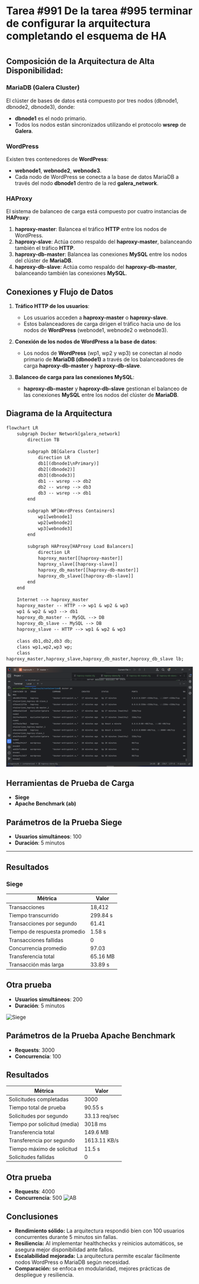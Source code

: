 
# Tarea #991 De la tarea #995 terminar de configurar la arquitectura completando el esquema de HA

#

## Composición de la Arquitectura de Alta Disponibilidad:

### **MariaDB (Galera Cluster)**

El clúster de bases de datos está compuesto por tres nodos (dbnode1, dbnode2, dbnode3), donde:
- **dbnode1** es el nodo primario.
- Todos los nodos están sincronizados utilizando el protocolo **wsrep** de **Galera**.

### **WordPress**

Existen tres contenedores de **WordPress**:
- **webnode1**, **webnode2**, **webnode3**.
- Cada nodo de WordPress se conecta a la base de datos MariaDB a través del nodo **dbnode1** dentro de la red **galera_network**.

### **HAProxy**

El sistema de balanceo de carga está compuesto por cuatro instancias de **HAProxy**:
1. **haproxy-master**: Balancea el tráfico **HTTP** entre los nodos de WordPress.
2. **haproxy-slave**: Actúa como respaldo del **haproxy-master**, balanceando también el tráfico **HTTP**.
3. **haproxy-db-master**: Balancea las conexiones **MySQL** entre los nodos del clúster de **MariaDB**.
4. **haproxy-db-slave**: Actúa como respaldo del **haproxy-db-master**, balanceando también las conexiones **MySQL**.

## Conexiones y Flujo de Datos

1. **Tráfico HTTP de los usuarios**:
   - Los usuarios acceden a **haproxy-master** o **haproxy-slave**.
   - Estos balanceadores de carga dirigen el tráfico hacia uno de los nodos de **WordPress** (webnode1, webnode2 o webnode3).

2. **Conexión de los nodos de WordPress a la base de datos**:
   - Los nodos de **WordPress** (wp1, wp2 y wp3) se conectan al nodo primario de **MariaDB (dbnode1)** a través de los balanceadores de carga **haproxy-db-master** y **haproxy-db-slave**.

3. **Balanceo de carga para las conexiones MySQL**:
   - **haproxy-db-master** y **haproxy-db-slave** gestionan el balanceo de las conexiones **MySQL** entre los nodos del clúster de **MariaDB**.

## Diagrama de la Arquitectura
```mermaid
flowchart LR
    subgraph Docker Network[galera_network]
        direction TB

        subgraph DB[Galera Cluster]
            direction LR
            db1[(dbnode1\nPrimary)]
            db2[(dbnode2)]
            db3[(dbnode3)]
            db1 -- wsrep --> db2
            db2 -- wsrep --> db3
            db3 -- wsrep --> db1
        end

        subgraph WP[WordPress Containers]
            wp1[webnode1]
            wp2[webnode2]
            wp3[webnode3]
        end

        subgraph HAProxy[HAProxy Load Balancers]
            direction LR
            haproxy_master[[haproxy-master]]
            haproxy_slave[[haproxy-slave]]
            haproxy_db_master[[haproxy-db-master]]
            haproxy_db_slave[[haproxy-db-slave]]
        end
    end

    Internet --> haproxy_master
    haproxy_master -- HTTP --> wp1 & wp2 & wp3
    wp1 & wp2 & wp3 --> db1
    haproxy_db_master -- MySQL --> DB
    haproxy_db_slave -- MySQL --> DB
    haproxy_slave -- HTTP --> wp1 & wp2 & wp3

    class db1,db2,db3 db;
    class wp1,wp2,wp3 wp;
    class haproxy_master,haproxy_slave,haproxy_db_master,haproxy_db_slave lb;
```
![Contenedores](containers.PNG)

## Herramientas de Prueba de Carga

- **Siege**
- **Apache Benchmark (ab)**

## Parámetros de la Prueba Siege

- **Usuarios simultáneos**: 100
- **Duración**: 5 minutos

---

## Resultados

### Siege

| Métrica                  | Valor     |
|--------------------------|-----------|
| Transacciones            | 18,412    |
| Tiempo transcurrido      | 299.84 s  |
| Transacciones por segundo| 61.41     |
| Tiempo de respuesta promedio | 1.58 s|
| Transacciones fallidas   | 0         |
| Concurrencia promedio    | 97.03     |
| Transferencia total      | 65.16 MB  |
| Transacción más larga    | 33.89 s   |

## Otra prueba
- **Usuarios simultáneos**: 200
- **Duración**: 5 minutos

![Siege](during_siege.PNG)

## Parámetros de la Prueba Apache Benchmark
- **Requests**: 3000
- **Concurrencia**: 100

## Resultados

| Métrica                     | Valor            |
|-----------------------------|------------------|
| Solicitudes completadas     | 3000             |
| Tiempo total de prueba      | 90.55 s          |
| Solicitudes por segundo     | 33.13 req/sec    |
| Tiempo por solicitud (media)| 3018 ms          |
| Transferencia total         | 149.6 MB         |
| Transferencia por segundo   | 1613.11 KB/s     |
| Tiempo máximo de solicitud  | 11.5 s           |
| Solicitudes fallidas        | 0                |

## Otra prueba
- **Requests**: 4000
- **Concurrencia**: 500
![AB](ab2.PNG)

## Conclusiones

- **Rendimiento sólido:** La arquitectura respondió bien con 100 usuarios concurrentes durante 5 minutos sin fallas.
- **Resiliencia:** Al implementar healthchecks y reinicios automáticos, se asegura mejor disponibilidad ante fallos.
- **Escalabilidad mejorada:** La arquitectura permite escalar fácilmente nodos WordPress o MariaDB según necesidad.
- **Comparación:** se enfoca en modularidad, mejores prácticas de despliegue y resiliencia.
